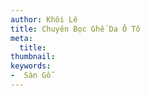 ```yaml
---
author: Khôi Lê
title: Chuyên Bọc Ghế Da Ô Tô
meta:
  title:  
thumbnail: 
keywords:
-  Sàn Gỗ
---
```


